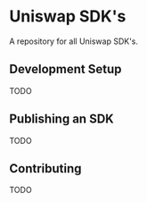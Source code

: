 # Uniswap SDK's

A repository for all Uniswap SDK's.

## Development Setup

TODO

## Publishing an SDK

TODO

## Contributing

TODO

